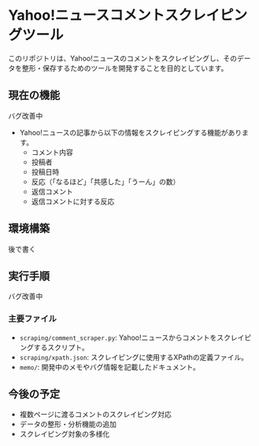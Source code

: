 # Yahoo!ニュースコメントスクレイピングツール

このリポジトリは、Yahoo!ニュースのコメントをスクレイピングし、そのデータを整形・保存するためのツールを開発することを目的としています。

## 現在の機能

バグ改善中

- Yahoo!ニュースの記事から以下の情報をスクレイピングする機能があります。
  - コメント内容
  - 投稿者
  - 投稿日時
  - 反応（「なるほど」「共感した」「うーん」の数）
  - 返信コメント
  - 返信コメントに対する反応

## 環境構築

後で書く

## 実行手順

バグ改善中

### 主要ファイル

- `scraping/comment_scraper.py`: Yahoo!ニュースからコメントをスクレイピングするスクリプト。
- `scraping/xpath.json`: スクレイピングに使用するXPathの定義ファイル。
- `memo/`: 開発中のメモやバグ情報を記載したドキュメント。

## 今後の予定

- 複数ページに渡るコメントのスクレイピング対応
- データの整形・分析機能の追加
- スクレイピング対象の多様化
